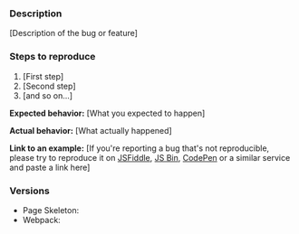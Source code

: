 ### Description

[Description of the bug or feature]

### Steps to reproduce

1. [First step]
2. [Second step]
3. [and so on...]

**Expected behavior:** [What you expected to happen]

**Actual behavior:** [What actually happened]

**Link to an example:** [If you're reporting a bug that's not reproducible, please try to reproduce it on [JSFiddle](https://jsfiddle.net/), [JS Bin](https://jsbin.com), [CodePen](http://codepen.io/) or a similar service and paste a link here]

### Versions

- Page Skeleton:
- Webpack:
